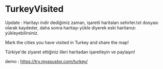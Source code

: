 # TurkeyVisited

Update : Haritayı indir dediğimiz zaman, işaretli haritaları sehirler.txt dosyası olarak kaydeder, daha sonra haritayı yükle diyerek eski haritanızı yükleyebilirsiniz.

Mark the cities you have visited in Turkey and share the map!

Türkiye'de ziyaret ettiğiniz illeri haritadan işaretleyin ve paylaşın!

demo : https://try.myasustor.com/turkey/


